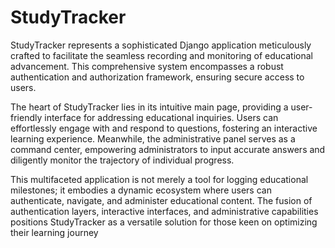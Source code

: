 # StudyTracker

StudyTracker represents a sophisticated Django application meticulously crafted to facilitate the seamless recording and monitoring of educational advancement. This comprehensive system encompasses a robust authentication and authorization framework, ensuring secure access to users.

The heart of StudyTracker lies in its intuitive main page, providing a user-friendly interface for addressing educational inquiries. Users can effortlessly engage with and respond to questions, fostering an interactive learning experience. Meanwhile, the administrative panel serves as a command center, empowering administrators to input accurate answers and diligently monitor the trajectory of individual progress.

This multifaceted application is not merely a tool for logging educational milestones; it embodies a dynamic ecosystem where users can authenticate, navigate, and administer educational content. The fusion of authentication layers, interactive interfaces, and administrative capabilities positions StudyTracker as a versatile solution for those keen on optimizing their learning journey
